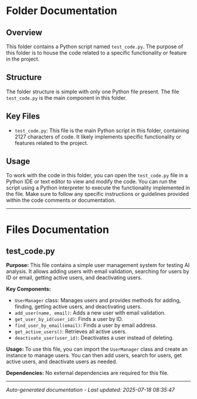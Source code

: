 # Folder Documentation

## Overview
This folder contains a Python script named `test_code.py`. The purpose of this folder is to house the code related to a specific functionality or feature in the project.

## Structure
The folder structure is simple with only one Python file present. The file `test_code.py` is the main component in this folder.

## Key Files
- `test_code.py`: This file is the main Python script in this folder, containing 2127 characters of code. It likely implements specific functionality or features related to the project.

## Usage
To work with the code in this folder, you can open the `test_code.py` file in a Python IDE or text editor to view and modify the code. You can run the script using a Python interpreter to execute the functionality implemented in the file. Make sure to follow any specific instructions or guidelines provided within the code comments or documentation.

---

# Files Documentation

## test_code.py

**Purpose:** This file contains a simple user management system for testing AI analysis. It allows adding users with email validation, searching for users by ID or email, getting active users, and deactivating users.

**Key Components:**
- `UserManager` class: Manages users and provides methods for adding, finding, getting active users, and deactivating users.
- `add_user(name, email)`: Adds a new user with email validation.
- `get_user_by_id(user_id)`: Finds a user by ID.
- `find_user_by_email(email)`: Finds a user by email address.
- `get_active_users()`: Retrieves all active users.
- `deactivate_user(user_id)`: Deactivates a user instead of deleting.

**Usage:** To use this file, you can import the `UserManager` class and create an instance to manage users. You can then add users, search for users, get active users, and deactivate users as needed.

**Dependencies:** No external dependencies are required for this file.

---
*Auto-generated documentation - Last updated: 2025-07-18 08:35:47*
